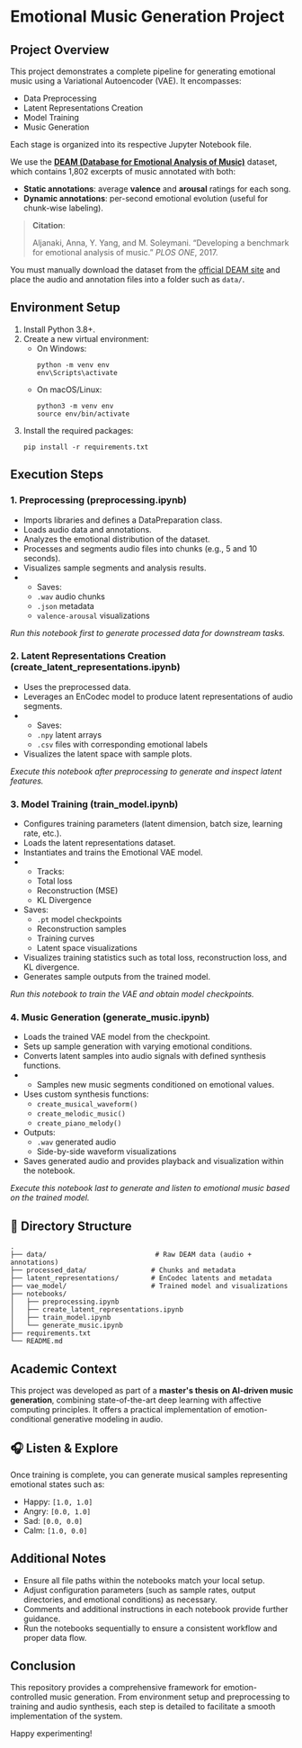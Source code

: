 # Emotional Music Generation Project

## Project Overview
This project demonstrates a complete pipeline for generating emotional music using a Variational Autoencoder (VAE). It encompasses:
- Data Preprocessing
- Latent Representations Creation
- Model Training
- Music Generation

Each stage is organized into its respective Jupyter Notebook file.


We use the **[DEAM (Database for Emotional Analysis of Music)](http://cvml.unige.ch/databases/DEAM/)** dataset, which contains 1,802 excerpts of music annotated with both:

- **Static annotations**: average **valence** and **arousal** ratings for each song.
- **Dynamic annotations**: per-second emotional evolution (useful for chunk-wise labeling).

> **Citation**:
>
> Aljanaki, Anna, Y. Yang, and M. Soleymani. “Developing a benchmark for emotional analysis of music.” *PLOS ONE*, 2017.

You must manually download the dataset from the [official DEAM site](http://cvml.unige.ch/databases/DEAM/) and place the audio and annotation files into a folder such as `data/`.

## Environment Setup
1. Install Python 3.8+.
2. Create a new virtual environment:
   - On Windows:
     ```
     python -m venv env
     env\Scripts\activate
     ```
   - On macOS/Linux:
     ```
     python3 -m venv env
     source env/bin/activate
     ```
3. Install the required packages:
   ```
   pip install -r requirements.txt
   ```

## Execution Steps

### 1. Preprocessing (preprocessing.ipynb)
- Imports libraries and defines a DataPreparation class.
- Loads audio data and annotations.
- Analyzes the emotional distribution of the dataset.
- Processes and segments audio files into chunks (e.g., 5 and 10 seconds).
- Visualizes sample segments and analysis results.
- - Saves:
  - `.wav` audio chunks
  - `.json` metadata
  - `valence-arousal` visualizations

*Run this notebook first to generate processed data for downstream tasks.*

### 2. Latent Representations Creation (create_latent_representations.ipynb)
- Uses the preprocessed data.
- Leverages an EnCodec model to produce latent representations of audio segments.
- - Saves:
  - `.npy` latent arrays
  - `.csv` files with corresponding emotional labels
- Visualizes the latent space with sample plots.

*Execute this notebook after preprocessing to generate and inspect latent features.*

### 3. Model Training (train_model.ipynb)
- Configures training parameters (latent dimension, batch size, learning rate, etc.).
- Loads the latent representations dataset.
- Instantiates and trains the Emotional VAE model.
- - Tracks:
  - Total loss
  - Reconstruction (MSE)
  - KL Divergence
- Saves:
  - `.pt` model checkpoints
  - Reconstruction samples
  - Training curves
  - Latent space visualizations
- Visualizes training statistics such as total loss, reconstruction loss, and KL divergence.
- Generates sample outputs from the trained model.

*Run this notebook to train the VAE and obtain model checkpoints.*

### 4. Music Generation (generate_music.ipynb)
- Loads the trained VAE model from the checkpoint.
- Sets up sample generation with varying emotional conditions.
- Converts latent samples into audio signals with defined synthesis functions.
- - Samples new music segments conditioned on emotional values.
- Uses custom synthesis functions:
  - `create_musical_waveform()`
  - `create_melodic_music()`
  - `create_piano_melody()`
- Outputs:
  - `.wav` generated audio
  - Side-by-side waveform visualizations
- Saves generated audio and provides playback and visualization within the notebook.

*Execute this notebook last to generate and listen to emotional music based on the trained model.*

## 📁 Directory Structure

```
.
├── data/                           # Raw DEAM data (audio + annotations)
├── processed_data/                # Chunks and metadata
├── latent_representations/        # EnCodec latents and metadata
├── vae_model/                     # Trained model and visualizations
├── notebooks/
│   ├── preprocessing.ipynb
│   ├── create_latent_representations.ipynb
│   ├── train_model.ipynb
│   └── generate_music.ipynb
├── requirements.txt
└── README.md
```
## Academic Context

This project was developed as part of a **master's thesis on AI-driven music generation**, combining state-of-the-art deep learning with affective computing principles. It offers a practical implementation of emotion-conditional generative modeling in audio.

## 🎧 Listen & Explore

Once training is complete, you can generate musical samples representing emotional states such as:

- Happy: `[1.0, 1.0]`
- Angry: `[0.0, 1.0]`
- Sad: `[0.0, 0.0]`
- Calm: `[1.0, 0.0]`

  
## Additional Notes
- Ensure all file paths within the notebooks match your local setup.
- Adjust configuration parameters (such as sample rates, output directories, and emotional conditions) as necessary.
- Comments and additional instructions in each notebook provide further guidance.
- Run the notebooks sequentially to ensure a consistent workflow and proper data flow.

## Conclusion
This repository provides a comprehensive framework for emotion-controlled music generation. From environment setup and preprocessing to training and audio synthesis, each step is detailed to facilitate a smooth implementation of the system.

Happy experimenting!

